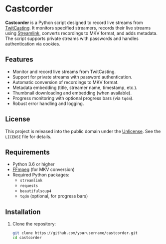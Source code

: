 # Castcorder

**Castcorder** is a Python script designed to record live streams from [TwitCasting](https://twitcasting.tv/). It monitors specified streamers, records their live streams using [Streamlink](https://streamlink.github.io/), converts recordings to MKV format, and adds metadata. The script supports private streams with passwords and handles authentication via cookies.

## Features
- Monitor and record live streams from TwitCasting.
- Support for private streams with password authentication.
- Automatic conversion of recordings to MKV format.
- Metadata embedding (title, streamer name, timestamp, etc.).
- Thumbnail downloading and embedding (when available).
- Progress monitoring with optional progress bars (via `tqdm`).
- Robust error handling and logging.

## License
This project is released into the public domain under the [Unlicense](LICENSE). See the `LICENSE` file for details.

## Requirements
- Python 3.6 or higher
- [FFmpeg](https://ffmpeg.org/) (for MKV conversion)
- Required Python packages:
  - `streamlink`
  - `requests`
  - `beautifulsoup4`
  - `tqdm` (optional, for progress bars)

## Installation
1. Clone the repository:
   ```bash
   git clone https://github.com/yourusername/castcorder.git
   cd castcorder
